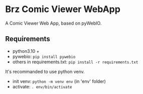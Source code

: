 # Brz Comic Viewer WebApp

A Comic Viewer Web App, based on pyWebIO.

## Requirements

 - python3.10 +
 - pywebio: `pip install pywebio`
 - others in requirements.txt: `pip install -r requirements.txt`

It's recommanded to use python venv.
 - init venv: `python -m venv env` (in 'env' folder)
 - activate: `. env/bin/activate`

